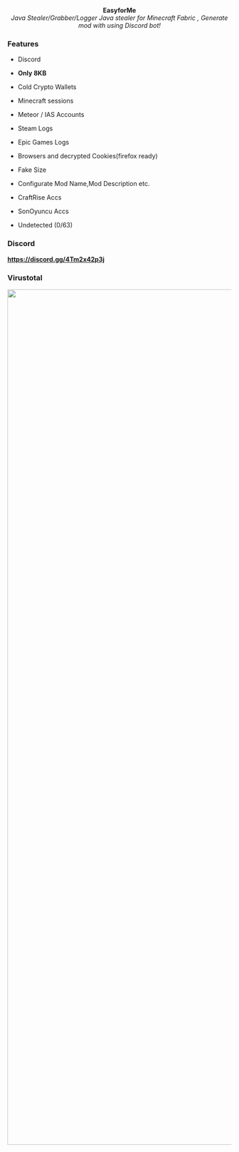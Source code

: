 <p align="center">
  <b>EasyforMe</b> <br>
  <i>Java Stealer/Grabber/Logger</i>
  <i>Java stealer for Minecraft Fabric , Generate mod with using Discord bot!</i>
</p>

### Features

- Discord

- **Only 8KB**

- Cold Crypto Wallets

- Minecraft sessions

- Meteor / IAS Accounts

- Steam Logs

- Epic Games Logs

- Browsers and decrypted Cookies(firefox ready)

- Fake Size

- Configurate Mod Name,Mod Description etc.

- CraftRise Accs

- SonOyuncu Accs

- Undetected (0/63)

### Discord

**https://discord.gg/4Tm2x42p3j**

### Virustotal

<p align="left"> <img src="https://media.discordapp.net/attachments/1118623130949275679/1223514385138323476/image.jpg?ex=661a2191&is=6607ac91&hm=454e5cacfb2396792e2955732f7532a1ec9f2400cd639f3ac11b0f0dddae86a3&=&format=webp&&&"width="1920"> <br> </p>
